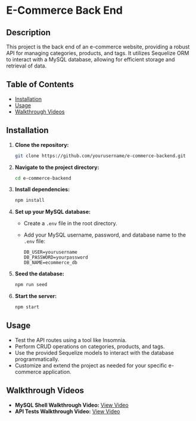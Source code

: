 
# E-Commerce Back End

## Description

This project is the back end of an e-commerce website, providing a robust API for managing categories, products, and tags. It utilizes Sequelize ORM to interact with a MySQL database, allowing for efficient storage and retrieval of data.

## Table of Contents

- [Installation](#installation)
- [Usage](#usage)
- [Walkthrough Videos](#walkthrough-videos)

## Installation

1. **Clone the repository:**

   ```bash
   git clone https://github.com/yourusername/e-commerce-backend.git
   ```

2. **Navigate to the project directory:**

   ```bash
   cd e-commerce-backend
   ```

3. **Install dependencies:**

   ```bash
   npm install
   ```

4. **Set up your MySQL database:**

   - Create a `.env` file in the root directory.
   - Add your MySQL username, password, and database name to the `.env` file:

     ```plaintext
     DB_USER=yourusername
     DB_PASSWORD=yourpassword
     DB_NAME=ecommerce_db
     ```

5. **Seed the database:**

   ```bash
   npm run seed
   ```

6. **Start the server:**

   ```bash
   npm start
   ```

## Usage

- Test the API routes using a tool like Insomnia.
- Perform CRUD operations on categories, products, and tags.
- Use the provided Sequelize models to interact with the database programmatically.
- Customize and extend the project as needed for your specific e-commerce application.

## Walkthrough Videos

- **MySQL Shell Walkthrough Video:** [View Video](https://drive.google.com/file/d/1VTVdrhzwDx1BRr9EuWom2kCt-Mt67fYA/view?usp=sharing)
- **API Tests Walkthrough Video:** [View Video](https://drive.google.com/file/d/1HnaVaHqKhLgELIYVZosPZHMnGzsNFYRr/view?usp=sharing)
